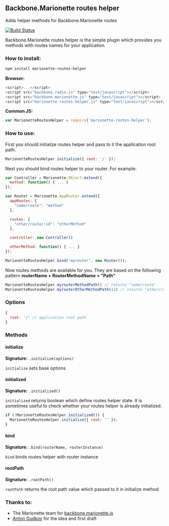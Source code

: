 ## Backbone.Marionette routes helper

Adds helper methods for Backbone.Marionette routes

[![Build Status](https://travis-ci.org/maratfakhreev/marionette-routes-helper.svg?branch=master)](https://travis-ci.org/maratfakhreev/marionette-routes-helper)

Backbone.Marionette routes helper is the simple plugin which provides you methods with routes names for your application.

### How to install:

```bash
npm install marionette-routes-helper
```

**Browser:**
```javascript
<script>...</script>
<script src="backbone.radio.js" type="text/javascript"></script>
<script src="backbone.marionette.js" type="text/javascript"></script>
<script src="marionette-routes-helper.js" type="text/javascript"></script>
```

**Common JS:**
```javascript
var MarionetteRoutesHelper = require('marionette-routes-helper');
```

### How to use:

First you should initialize routes helper and pass to it the application root path.
```javascript
MarionetteRoutesHelper.initialize({ root: '/' });
```

Next you should bind routes helper to your router. For example:
```javascript
var Controller = Marionette.Object.extend({
  method: function() { ... }
});

var Router = Marionette.AppRouter.extend({
  appRoutes: {
    "some/route": "method"
  },

  routes: {
    "other/route/:id": "otherMethod"
  },

  controller: new Controller()

  otherMethod: function() { ... }
});

MarionetteRoutesHelper.bind('myrouter', new Router());
```

Now routes methods are available for you. They are based on the following pattern **routerName + RouterMethodName + "Path"**

```javascript
MarionetteRoutesHelper.myrouterMethodPath() // returns "some/route"
MarionetteRoutesHelper.myrouterOtherMethodPath(12) // returns "other/route/12"
```

### Options
```javascript
{
  root: '/' // application root path
}
```

### Methods

#### initialize

**Signature:** `.initialize(options)`

`initialize` sets base options

#### initialized

**Signature:** `.initialized()`

`initialized` returns boolean which define routes helper state. It is sometimes useful to check whether your routes helper is already initialized.

```javascript
if (!MarionetteRoutesHelper.initialized()) {
  MarionetteRoutesHelper.initialize({ root: '' });
}
```

#### bind

**Signature:** `.bind(routerName, routerInstance)`

`bind` binds routes helper with router instance

#### rootPath

**Signature:** `.rootPath()`

`rootPath` returns the root path value which passed to it in initialize method

### Thanks to:

* The Marionette team for [backbone.marionette.js](http://marionettejs.com)
* [Anton Gudkov](https://github.com/antongudkov) for the idea and first draft
